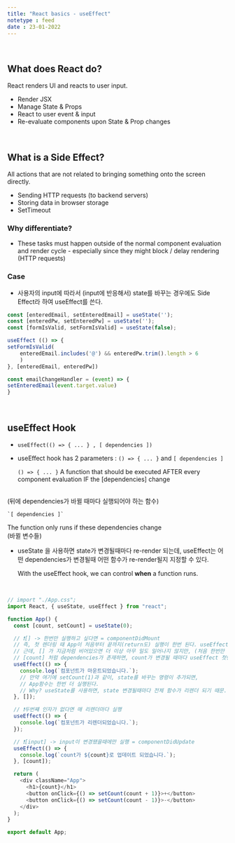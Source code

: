 ```yaml
---
title: "React basics - useEffect"
notetype : feed
date : 23-01-2022
---
```


<br />

## What does React do?

React renders UI and reacts to user input.
- Render JSX
- Manage State & Props
- React to user event & input
- Re-evaluate components upon State & Prop changes

<br />

## What is a Side Effect?

All actions that are not related to bringing something onto the screen directly.
- Sending HTTP requests (to backend servers)
- Storing data in browser storage
- SetTimeout

### Why differentiate?

- These tasks must happen outside of the normal component evaluation and render cycle - especially since they might block / delay rendering (HTTP requests)

### Case

- 사용자의 input에 따라서 (input에 반응해서) state를 바꾸는 경우에도 Side Effect라 하여 useEffect를 쓴다.

```js
const [enteredEmail, setEnteredEmail] = useState('');
const [enteredPw, setEnteredPw] = useState('');
const [formIsValid, setFormIsValid] = useState(false);

useEffect (() => {
setFormIsValid(
    enteredEmail.includes('@') && enteredPw.trim().length > 6
    )
}, [enteredEmail, enteredPw])

const emailChangeHandler = (event) => {
setEnteredEmail(event.target.value)
}
```
<br />

## useEffect Hook

- `useEffect(() => { ... } , [ dependencies ])`
- useEffect hook has 2 parameters : `() => { ... }` and `[ dependencies ]`


    `() => { ... }`
A function that should be executed AFTER every component evaluation IF the [dependencies] change 
<br />
(뒤에 dependencies가 바뀔 때마다 실행되어야 하는 함수)
<br />


    `[ dependencies ]`
The function only runs if these dependencies change
<br />
(바뀔 변수들)


- useState 을 사용하면 state가 변경될때마다 re-render 되는데, useEffect는 어떤 dependencies가 변경될때 어떤 함수가 re-render될지 지정할 수 있다. 

    With the useEffect hook, we can control **when** a function runs.
<br />

```js
// import "./App.css";
import React, { useState, useEffect } from "react";

function App() {
  const [count, setCount] = useState(0);

  // ❗[] -> 한번만 실행하고 싶다면 = componentDidMount
  // 즉, 첫 렌더링 때 App이 처음부터 끝까지(return도) 실행이 한번 된다. useEffect는 App함수 안에 있으니까 한번 실행된다.
  // 근데, [] 가 지금처럼 비어있으면 더 이상 아무 일도 일어나지 않지만, (처음 한번만 실행)
  // [count] 처럼 dependencies가 존재하면, count가 변경될 때마다 useEffect 첫번째 인자로 들어있는 함수가 재실행된다. (변경시 지속적 실행)
  useEffect(() => {
    console.log(`컴포넌트가 마운트되었습니다.`);
    // 만약 여기에 setCount(1)과 같이, state를 바꾸는 명령이 추가되면,
    // App함수는 한번 더 실행된다.
    // Why? useState를 사용하면, state 변경될때마다 전체 함수가 리렌더 되기 때문.
  }, []);

  // ❗️두번쨰 인자가 없다면 매 리렌더마다 실행
  useEffect(() => {
    console.log(`컴포넌트가 리렌더되었습니다.`);
  });

  // ❗️[input] -> input이 변경됐을때에만 실행 = componentDidUpdate
  useEffect(() => {
    console.log(`count가 ${count}로 업데이트 되었습니다.`);
  }, [count]);

  return (
    <div className="App">
      <h1>{count}</h1>
      <button onClick={() => setCount(count + 1)}>+</button>
      <button onClick={() => setCount(count - 1)}>-</button>
    </div>
  );
}

export default App;
```
